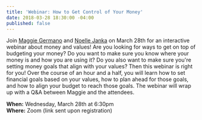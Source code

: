 ```yaml
---
title: 'Webinar: How to Get Control of Your Money'
date: 2018-03-28 18:30:00 -04:00
published: false
---
```


Join [Maggie Germano](http://maggiegermano.com/) and [Noelle Janka](http://www.noellejanka.com/) on March 28th for an interactive webinar about money and values! Are you looking for ways to get on top of budgeting your money? Do you want to make sure you know where your money is and how you are using it? Do you also want to make sure you're setting money goals that align with your values? Then this webinar is right for you! Over the course of an hour and a half, you will learn how to set financial goals based on your values, how to plan ahead for those goals, and how to align your budget to reach those goals. The webinar will wrap up with a Q&A between Maggie and the attendees.

**When:** Wednesday, March 28th at 6:30pm\
**Where:** Zoom (link sent upon registration)